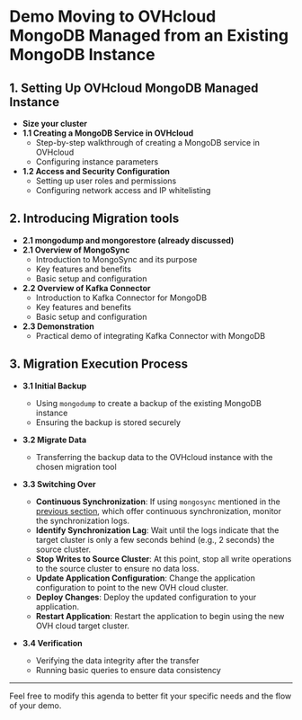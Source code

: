 # Demo Moving to OVHcloud MongoDB Managed from an Existing MongoDB Instance

## 1. Setting Up OVHcloud MongoDB Managed Instance
- **Size your cluster**
- **1.1 Creating a MongoDB Service in OVHcloud**
  - Step-by-step walkthrough of creating a MongoDB service in OVHcloud
  - Configuring instance parameters
- **1.2 Access and Security Configuration**
  - Setting up user roles and permissions
  - Configuring network access and IP whitelisting

## 2. Introducing Migration tools
- **2.1 mongodump and mongorestore (already discussed)**
- **2.1 Overview of MongoSync**
  - Introduction to MongoSync and its purpose
  - Key features and benefits
  - Basic setup and configuration
- **2.2 Overview of Kafka Connector**
  - Introduction to Kafka Connector for MongoDB
  - Key features and benefits
  - Basic setup and configuration
- **2.3 Demonstration**
  - Practical demo of integrating Kafka Connector with MongoDB

## 3. Migration Execution Process
- **3.1 Initial Backup**
  - Using `mongodump` to create a backup of the existing MongoDB instance
  - Ensuring the backup is stored securely
- **3.2 Migrate Data**
  - Transferring the backup data to the OVHcloud instance with the chosen migration tool
    
- **3.3 Switching Over**
  - **Continuous Synchronization**: If using `mongosync`  mentioned in the [previous section](https://github.com/ralphsawaya/ovh/blob/main/MongoDoc/mongodb_03_Move%20to%20OVHcloud%20mongoDB%20managed%20from%20an%20existing%20mongoDB%20instance/guide.en-gb.md#migration-tools), which offer continuous synchronization, monitor the synchronization logs.
  - **Identify Synchronization Lag**: Wait until the logs indicate that the target cluster is only a few seconds behind (e.g., 2 seconds) the source cluster.
  - **Stop Writes to Source Cluster**: At this point, stop all write operations to the source cluster to ensure no data loss.
  - **Update Application Configuration**: Change the application configuration to point to the new OVH cloud cluster.
  - **Deploy Changes**: Deploy the updated configuration to your application.
  - **Restart Application**: Restart the application to begin using the new OVH cloud target cluster.
    
- **3.4 Verification**
  - Verifying the data integrity after the transfer
  - Running basic queries to ensure data consistency



---

Feel free to modify this agenda to better fit your specific needs and the flow of your demo.

